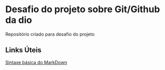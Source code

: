 # Desafio do projeto sobre Git/Github da dio
Repositório criado para desafio do projeto

## Links Úteis
[Sintaxe básica do MarkDown](www.google.com/markdown)
